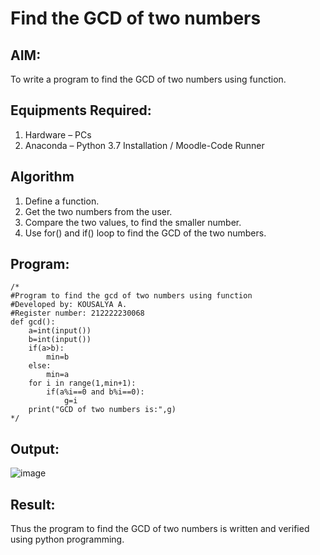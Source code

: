 # Find the GCD of two numbers

## AIM:
To write a program to find the GCD of two numbers using function.

## Equipments Required:
1. Hardware – PCs
2. Anaconda – Python 3.7 Installation / Moodle-Code Runner

## Algorithm
1. Define a function.
2. Get the two numbers from the user.
3. Compare the two values, to find the smaller number.
4. Use for() and if() loop to find the GCD of the two numbers.

## Program:
```
/*
#Program to find the gcd of two numbers using function
#Developed by: KOUSALYA A.
#Register number: 212222230068
def gcd():
    a=int(input())
    b=int(input())
    if(a>b):
        min=b
    else:
        min=a
    for i in range(1,min+1):
        if(a%i==0 and b%i==0):
            g=i
    print("GCD of two numbers is:",g) 
*/
```

## Output:
![image](https://github.com/Kousalya22008930/GCD-of-two-numbers/assets/119389108/c40bae0c-9256-4f6e-89d7-cd175c96fc2a)



## Result:
Thus the program to find the GCD of two numbers is written and verified using python programming.
